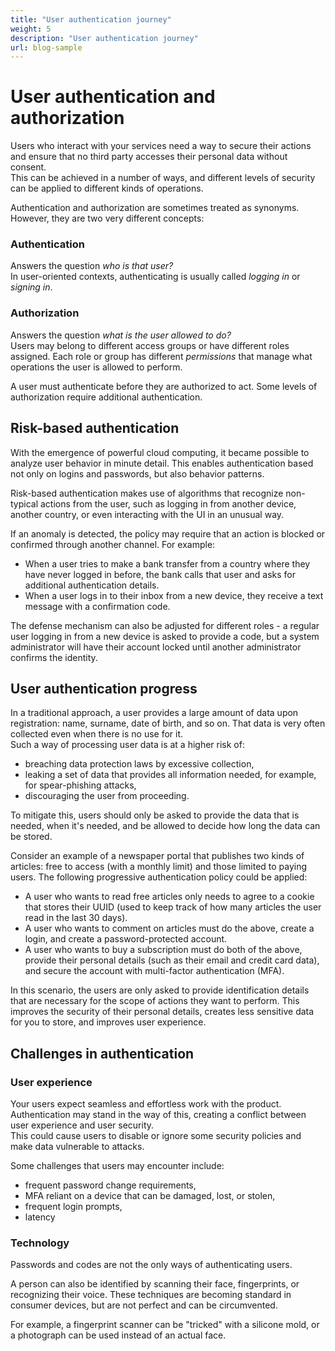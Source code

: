 ```yaml
---
title: "User authentication journey"
weight: 5
description: "User authentication journey"
url: blog-sample
---
```

# User authentication and authorization

Users who interact with your services need a way to secure their actions and ensure that no third party accesses their personal data without consent.  
This can be achieved in a number of ways, and different levels of security can be applied to different kinds of operations.

Authentication and authorization are sometimes treated as synonyms. However, they are two very different concepts:

### Authentication
Answers the question *who is that user?*  
In user-oriented contexts, authenticating is usually called *logging in* or *signing in*. 
### Authorization
Answers the question *what is the user allowed to do?*  
Users may belong to different access groups or have different roles assigned. Each role or group has different *permissions* that manage what operations the user is allowed to perform.

A user must authenticate before they are authorized to act. Some levels of authorization require additional authentication.

## Risk-based authentication

With the emergence of powerful cloud computing, it became possible to analyze user behavior in minute detail. This enables authentication based not only on logins and passwords, but also behavior patterns.

Risk-based authentication makes use of algorithms that recognize non-typical actions from the user, such as logging in from another device, another country, or even interacting with the UI in an unusual way.

If an anomaly is detected, the policy may require that an action is blocked or confirmed through another channel. For example:
- When a user tries to make a bank transfer from a country where they have never logged in before, the bank calls that user and asks for additional authentication details.
- When a user logs in to their inbox from a new device, they receive a text message with a confirmation code.

The defense mechanism can also be adjusted for different roles - a regular user logging in from a new device is asked to provide a code, but a system administrator will have their account locked until another administrator confirms the identity.

## User authentication progress

In a traditional approach, a user provides a large amount of data upon registration: name, surname, date of birth, and so on. That data is very often collected even when there is no use for it.  
Such a way of processing user data is at a higher risk of:
- breaching data protection laws by excessive collection,
- leaking a set of data that provides all information needed, for example, for spear-phishing attacks,
- discouraging the user from proceeding.

To mitigate this, users should only be asked to provide the data that is needed, when it's needed, and be allowed to decide how long the data can be stored.  

Consider an example of a newspaper portal that publishes two kinds of articles: free to access (with a monthly limit) and those limited to paying users. The following progressive authentication policy could be applied:
- A user who wants to read free articles only needs to agree to a cookie that stores their UUID (used to keep track of how many articles the user read in the last 30 days).
- A user who wants to comment on articles must do the above, create a login, and create a password-protected account.
- A user who wants to buy a subscription must do both of the above, provide their personal details (such as their email and credit card data), and secure the account with multi-factor authentication (MFA).

In this scenario, the users are only asked to provide identification details that are necessary for the scope of actions they want to perform. This improves the security of their personal details, creates less sensitive data for you to store, and improves user experience.

## Challenges in authentication

### User experience

Your users expect seamless and effortless work with the product.  Authentication may stand in the way of this, creating a conflict between user experience and user security.  
This could cause users to disable or ignore some security policies and make data vulnerable to attacks.

Some challenges that users may encounter include:
- frequent password change requirements,
- MFA reliant on a device that can be damaged, lost, or stolen,
- frequent login prompts,
- latency

### Technology

Passwords and codes are not the only ways of authenticating users.

A person can also be identified by scanning their face, fingerprints, or recognizing their voice. These techniques are becoming standard in consumer devices, but are not perfect and can be circumvented.

For example, a fingerprint scanner can be "tricked" with a silicone mold, or a photograph can be used instead of an actual face.